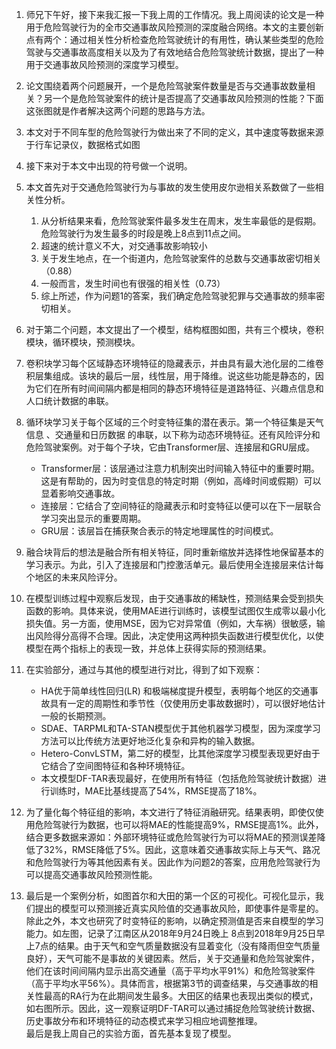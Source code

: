 1. 师兄下午好，接下来我汇报一下我上周的工作情况。我上周阅读的论文是一种用于危险驾驶行为的全市交通事故风险预测的深度融合网络。本文的主要创新点有两个：通过相关性分析检查危险驾驶统计的有用性，确认某些类型的危险驾驶与交通事故高度相关以及为了有效地结合危险驾驶统计数据，提出了一种用于交通事故风险预测的深度学习模型。  
2. 论文围绕着两个问题展开，一个是危险驾驶案件数量是否与交通事故数量相关？另一个是危险驾驶案件的统计是否提高了交通事故风险预测的性能？下面这张图就是作者解决这两个问题的思路与方法。  
3. 本文对于不同车型的危险驾驶行为做出来了不同的定义，其中速度等数据来源于行车记录仪，数据格式如图  
4. 接下来对于本文中出现的符号做一个说明。  
5. 本文首先对于交通危险驾驶行为与事故的发生使用皮尔逊相关系数做了一些相关性分析。  
	1. 从分析结果来看，危险驾驶案件最多发生在周末，发生率最低的是假期。危险驾驶行为发生最多的时段是晚上8点到11点之间。  
	2. 超速的统计意义不大，对交通事故影响较小  
	3. 关于发生地点，在一个街道内，危险驾驶案件的总数与交通事故密切相关（0.88）  
	4. 一般而言，发生时间也有很强的相关性（0.73）  
	5. 综上所述，作为问题1的答案，我们确定危险驾驶犯罪与交通事故的频率密切相关。
6. 对于第二个问题，本文提出了一个模型，结构框图如图，共有三个模块，卷积模块，循环模块，预测模块。  
7. 卷积块学习每个区域静态环境特征的隐藏表示，并由具有最大池化层的二维卷积层集组成。该块的最后一层，线性层，用于降维。说这些功能是静态的，因为它们在所有时间间隔内都是相同的静态环境特征是道路特征、兴趣点信息和人口统计数据的串联。  
8. 循环块学习关于每个区域的三个时变特征集的潜在表示。第一个特征集是天气信息 、交通量和日历数据 的串联，以下称为动态环境特征。还有风险评分和危险驾驶案例。对于每个子块，它由Transformer层、连接层和GRU层成。  
	* Transformer层：该层通过注意力机制突出时间输入特征中的重要时期。这是有帮助的，因为时变信息的特定时期（例如，高峰时间或假期）可以显着影响交通事故。  
	* 连接层：它结合了空间特征的隐藏表示和时变特征以便可以在下一层联合学习突出显示的重要周期。   
	* GRU层：该层旨在捕获聚合表示的特定地理属性的时间模式。  

9. 融合块背后的想法是融合所有相关特征，同时重新缩放并选择性地保留基本的学习表示。为此，引入了连接层和门控激活单元。最后使用全连接层来估计每个地区的未来风险评分。  
10. 在模型训练过程中观察后发现，由于交通事故的稀缺性，预测结果会受到损失函数的影响。具体来说，使用MAE进行训练时，该模型试图仅生成零以最小化损失值。另一方面，使用MSE，因为它对异常值（例如，大车祸）很敏感，输出风险得分高得不合理。因此，决定使用这两种损失函数进行模型优化，以使模型在两个指标上的表现一致，并总体上获得实际的预测结果。  
11. 在实验部分，通过与其他的模型进行对比，得到了如下观察：  
	* HA优于简单线性回归(LR) 和极端梯度提升模型，表明每个地区的交通事故具有一定的周期性和季节性（仅使用历史事故数据时），可以很好地估计一般的长期预测。  
	* SDAE、TARPML和TA-STAN模型优于其他机器学习模型，因为深度学习方法可以比传统方法更好地泛化复杂和异构的输入数据。
	* Hetero-ConvLSTM，第二好的模型，比其他深度学习模型表现更好由于它结合了空间图特征和各种环境特征。
	* 本文模型DF-TAR表现最好，在使用所有特征（包括危险驾驶统计数据）进行训练时，MAE比基线提高了54%，RMSE提高了18%。  
12. 为了量化每个特征组的影响，本文进行了特征消融研究。结果表明，即使仅使用危险驾驶行为数据，也可以将MAE的性能提高9%，RMSE提高1%。此外，结合更多数据来源如：外部环境特征或危险驾驶行为可以将MAE的预测误差降低了32%，RMSE降低了5%。因此，这意味着交通事故实际上与天气、路况和危险驾驶行为等其他因素有关。因此作为问题2的答案，应用危险驾驶行为可以提高交通事故风险预测性能。  
13. 最后是一个案例分析，如图首尔和大田的第一个区的可视化。可视化显示，我们提出的模型可以预测接近真实风险值的交通事故风险，即使事件是零星的。除此之外，本文也研究了时变特征的影响，以确定预测值是否来自模型的学习能力。如左图，记录了江南区从2018年9月24日晚上 8点到2018年9月25日早上7点的结果。由于天气和空气质量数据没有显着变化（没有降雨但空气质量良好），天气可能不是事故的关键因素。然后，关于交通量和危险驾驶案件，他们在该时间间隔内显示出高交通量（高于平均水平91%）和危险驾驶案件（高于平均水平56%）。具体而言，根据第3节的调查结果，与交通事故的相关性最高的RA行为在此期间发生最多。大田区的结果也表现出类似的模式，如右图所示。因此，这一观察证明DF-TAR可以通过捕捉危险驾驶统计数据、历史事故分布和环境特征的动态模式来学习相应地调整推理。  
最后是我上周自己的实验方面，首先基本复现了模型。  
